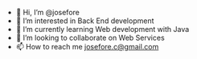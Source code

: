 - 👋 Hi, I’m @josefore
- 👀 I’m interested in Back End development
- 🌱 I’m currently learning Web development with Java
- 💞️ I’m looking to collaborate on Web Services
- 📫 How to reach me josefore.c@gmail.com

<!---
josefore/josefore is a ✨ special ✨ repository because its `README.md` (this file) appears on your GitHub profile.
You can click the Preview link to take a look at your changes.
--->

